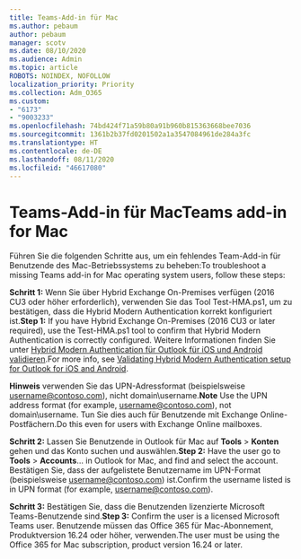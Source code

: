 ```yaml
---
title: Teams-Add-in für Mac
ms.author: pebaum
author: pebaum
manager: scotv
ms.date: 08/10/2020
ms.audience: Admin
ms.topic: article
ROBOTS: NOINDEX, NOFOLLOW
localization_priority: Priority
ms.collection: Adm_O365
ms.custom:
- "6173"
- "9003233"
ms.openlocfilehash: 74bd424f71a59b80a91b960b815363668bee7036
ms.sourcegitcommit: 1361b2b37fd0201502a1a3547084961de284a3fc
ms.translationtype: HT
ms.contentlocale: de-DE
ms.lasthandoff: 08/11/2020
ms.locfileid: "46617080"
---
```

# <a name="teams-add-in-for-mac"></a><span data-ttu-id="b1d87-102">Teams-Add-in für Mac</span><span class="sxs-lookup"><span data-stu-id="b1d87-102">Teams add-in for Mac</span></span>

<span data-ttu-id="b1d87-103">Führen Sie die folgenden Schritte aus, um ein fehlendes Team-Add-in für Benutzende des Mac-Betriebssystems zu beheben:</span><span class="sxs-lookup"><span data-stu-id="b1d87-103">To troubleshoot a missing Teams add-in for Mac operating system users, follow these steps:</span></span>

<span data-ttu-id="b1d87-104">**Schritt 1:** Wenn Sie über Hybrid Exchange On-Premises verfügen (2016 CU3 oder höher erforderlich), verwenden Sie das Tool Test-HMA.ps1, um zu bestätigen, dass die Hybrid Modern Authentication korrekt konfiguriert ist.</span><span class="sxs-lookup"><span data-stu-id="b1d87-104">**Step 1:** If you have Hybrid Exchange On-Premises (2016 CU3 or later required), use the Test-HMA.ps1 tool to confirm that Hybrid Modern Authentication is correctly configured.</span></span> <span data-ttu-id="b1d87-105">Weitere Informationen finden Sie unter [Hybrid Modern Authentication für Outlook für iOS und Android validieren](https://aka.ms/AA980zq).</span><span class="sxs-lookup"><span data-stu-id="b1d87-105">For more info, see [Validating Hybrid Modern Authentication setup for Outlook for iOS and Android](https://aka.ms/AA980zq).</span></span>  

<span data-ttu-id="b1d87-106">**Hinweis** verwenden Sie das UPN-Adressformat (beispielsweise [username@contoso.com](mailto:username@contoso.com)), nicht domain\username.</span><span class="sxs-lookup"><span data-stu-id="b1d87-106">**Note** Use the UPN address format (for example, [username@contoso.com](mailto:username@contoso.com)), not domain\username.</span></span> <span data-ttu-id="b1d87-107">Tun Sie dies auch für Benutzende mit Exchange Online-Postfächern.</span><span class="sxs-lookup"><span data-stu-id="b1d87-107">Do this even for users with Exchange Online mailboxes.</span></span>

<span data-ttu-id="b1d87-108">**Schritt 2:** Lassen Sie Benutzende in Outlook für Mac auf **Tools** > **Konten** gehen und das Konto suchen und auswählen.</span><span class="sxs-lookup"><span data-stu-id="b1d87-108">**Step 2:** Have the user go to **Tools** > **Accounts**... in Outlook for Mac, and find and select the account.</span></span> <span data-ttu-id="b1d87-109">Bestätigen Sie, dass der aufgelistete Benutzername im UPN-Format (beispielsweise [username@contoso.com](mailto:username@contoso.com)) ist.</span><span class="sxs-lookup"><span data-stu-id="b1d87-109">Confirm the username listed is in UPN format (for example, [username@contoso.com](mailto:username@contoso.com)).</span></span>

<span data-ttu-id="b1d87-110">**Schritt 3:** Bestätigen Sie, dass die Benutzenden lizenzierte Microsoft Teams-Benutzende sind.</span><span class="sxs-lookup"><span data-stu-id="b1d87-110">**Step 3:** Confirm the user is a licensed Microsoft Teams user.</span></span> <span data-ttu-id="b1d87-111">Benutzende müssen das Office 365 für Mac-Abonnement, Produktversion 16.24 oder höher, verwenden.</span><span class="sxs-lookup"><span data-stu-id="b1d87-111">The user must be using the Office 365 for Mac subscription, product version 16.24 or later.</span></span>